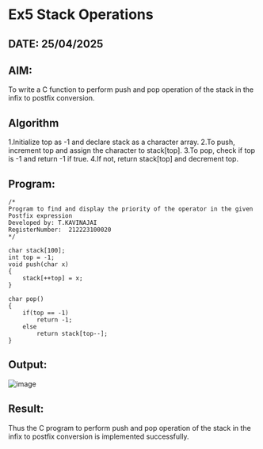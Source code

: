 # Ex5 Stack Operations
## DATE: 25/04/2025
## AIM:
To write a C function to perform push and pop operation of the stack in the infix to postfix conversion.

## Algorithm
1.Initialize top as -1 and declare stack as a character array.
2.To push, increment top and assign the character to stack[top].
3.To pop, check if top is -1 and return -1 if true.
4.If not, return stack[top] and decrement top.
 

## Program:
```
/*
Program to find and display the priority of the operator in the given Postfix expression
Developed by: T.KAVINAJAI
RegisterNumber:  212223100020
*/
 
char stack[100]; 
int top = -1; 
void push(char x) 
{ 
    stack[++top] = x; 
} 
 
char pop() 
{ 
    if(top == -1) 
        return -1; 
    else 
        return stack[top--]; 
}
```
## Output:

![image](https://github.com/user-attachments/assets/a146351b-ff7e-4ff3-8cb6-06fa64ec1a66)


## Result:
Thus the C program to perform push and pop operation of the stack in the infix to postfix conversion is implemented successfully.
